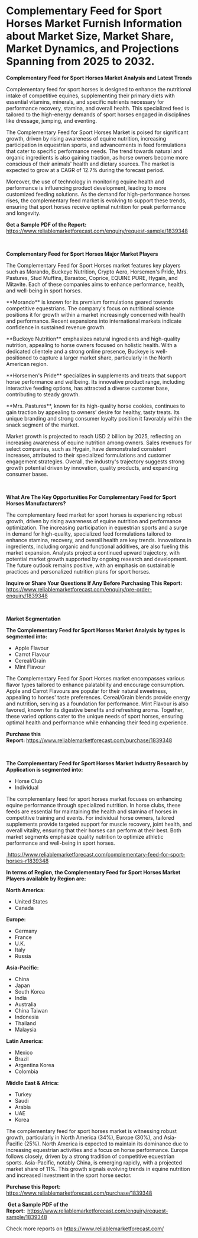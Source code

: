 <p><h1>Complementary Feed for Sport Horses Market Furnish Information about Market Size, Market Share, Market Dynamics, and Projections Spanning from 2025 to 2032.</h1></p><p><strong>Complementary Feed for Sport Horses Market Analysis and Latest Trends</strong></p>
<p><p>Complementary feed for sport horses is designed to enhance the nutritional intake of competitive equines, supplementing their primary diets with essential vitamins, minerals, and specific nutrients necessary for performance recovery, stamina, and overall health. This specialized feed is tailored to the high-energy demands of sport horses engaged in disciplines like dressage, jumping, and eventing.</p><p>The Complementary Feed for Sport Horses Market is poised for significant growth, driven by rising awareness of equine nutrition, increasing participation in equestrian sports, and advancements in feed formulations that cater to specific performance needs. The trend towards natural and organic ingredients is also gaining traction, as horse owners become more conscious of their animals' health and dietary sources. The market is expected to grow at a CAGR of 12.7% during the forecast period. </p><p>Moreover, the use of technology in monitoring equine health and performance is influencing product development, leading to more customized feeding solutions. As the demand for high-performance horses rises, the complementary feed market is evolving to support these trends, ensuring that sport horses receive optimal nutrition for peak performance and longevity.</p></p>
<p><strong>Get a Sample PDF of the Report:&nbsp;</strong> <a href="https://www.reliablemarketforecast.com/enquiry/request-sample/1839348?utm_campaign=3357&utm_medium=2&utm_source=Github&utm_content=ia&utm_term=05042025&utm_id=complementary-feed-for-sport-horses">https://www.reliablemarketforecast.com/enquiry/request-sample/1839348</a></p>
<p>&nbsp;</p>
<p><strong>Complementary Feed for Sport Horses Major Market Players</strong></p>
<p><p>The Complementary Feed for Sport Horses market features key players such as Morando, Buckeye Nutrition, Crypto Aero, Horsemen's Pride, Mrs. Pastures, Stud Muffins, Barastoc, Coprice, EQUINE PURE, Hygain, and Mitavite. Each of these companies aims to enhance performance, health, and well-being in sport horses.</p><p>**Morando** is known for its premium formulations geared towards competitive equestrians. The company's focus on nutritional science positions it for growth within a market increasingly concerned with health and performance. Recent expansions into international markets indicate confidence in sustained revenue growth.</p><p>**Buckeye Nutrition** emphasizes natural ingredients and high-quality nutrition, appealing to horse owners focused on holistic health. With a dedicated clientele and a strong online presence, Buckeye is well-positioned to capture a larger market share, particularly in the North American region.</p><p>**Horsemen's Pride** specializes in supplements and treats that support horse performance and wellbeing. Its innovative product range, including interactive feeding options, has attracted a diverse customer base, contributing to steady growth.</p><p>**Mrs. Pastures**, known for its high-quality horse cookies, continues to gain traction by appealing to owners’ desire for healthy, tasty treats. Its unique branding and strong consumer loyalty position it favorably within the snack segment of the market.</p><p>Market growth is projected to reach USD 2 billion by 2025, reflecting an increasing awareness of equine nutrition among owners. Sales revenues for select companies, such as Hygain, have demonstrated consistent increases, attributed to their specialized formulations and customer engagement strategies. Overall, the industry's trajectory suggests strong growth potential driven by innovation, quality products, and expanding consumer bases.</p></p>
<p>&nbsp;</p>
<p><strong>What Are The Key Opportunities For Complementary Feed for Sport Horses Manufacturers?</strong></p>
<p><p>The complementary feed market for sport horses is experiencing robust growth, driven by rising awareness of equine nutrition and performance optimization. The increasing participation in equestrian sports and a surge in demand for high-quality, specialized feed formulations tailored to enhance stamina, recovery, and overall health are key trends. Innovations in ingredients, including organic and functional additives, are also fueling this market expansion. Analysts project a continued upward trajectory, with potential market growth supported by ongoing research and development. The future outlook remains positive, with an emphasis on sustainable practices and personalized nutrition plans for sport horses.</p></p>
<p><strong>Inquire or Share Your Questions If Any Before Purchasing This Report:</strong> <a href="https://www.reliablemarketforecast.com/enquiry/pre-order-enquiry/1839348?utm_campaign=3357&utm_medium=2&utm_source=Github&utm_content=ia&utm_term=05042025&utm_id=complementary-feed-for-sport-horses">https://www.reliablemarketforecast.com/enquiry/pre-order-enquiry/1839348</a></p>
<p>&nbsp;</p>
<p><strong>Market Segmentation</strong></p>
<p><strong>The Complementary Feed for Sport Horses Market Analysis by types is segmented into:</strong></p>
<p><ul><li>Apple Flavour</li><li>Carrot Flavour</li><li>Cereal/Grain</li><li>Mint Flavour</li></ul></p>
<p><p>The Complementary Feed for Sport Horses market encompasses various flavor types tailored to enhance palatability and encourage consumption. Apple and Carrot Flavours are popular for their natural sweetness, appealing to horses' taste preferences. Cereal/Grain blends provide energy and nutrition, serving as a foundation for performance. Mint Flavour is also favored, known for its digestive benefits and refreshing aroma. Together, these varied options cater to the unique needs of sport horses, ensuring optimal health and performance while enhancing their feeding experience.</p></p>
<p><strong>Purchase this Report:&nbsp;</strong><a href="https://www.reliablemarketforecast.com/purchase/1839348?utm_campaign=3357&utm_medium=2&utm_source=Github&utm_content=ia&utm_term=05042025&utm_id=complementary-feed-for-sport-horses">https://www.reliablemarketforecast.com/purchase/1839348</a></p>
<p>&nbsp;</p>
<p><strong>The Complementary Feed for Sport Horses Market Industry Research by Application is segmented into:</strong></p>
<p><ul><li>Horse Club</li><li>Individual</li></ul></p>
<p><p>The complementary feed for sport horses market focuses on enhancing equine performance through specialized nutrition. In horse clubs, these feeds are essential for maintaining the health and stamina of horses in competitive training and events. For individual horse owners, tailored supplements provide targeted support for muscle recovery, joint health, and overall vitality, ensuring that their horses can perform at their best. Both market segments emphasize quality nutrition to optimize athletic performance and well-being in sport horses.</p></p>
<p><a href="https://www.reliablemarketforecast.com/complementary-feed-for-sport-horses-r1839348?utm_campaign=3357&utm_medium=2&utm_source=Github&utm_content=ia&utm_term=05042025&utm_id=complementary-feed-for-sport-horses">&nbsp;https://www.reliablemarketforecast.com/complementary-feed-for-sport-horses-r1839348</a></p>
<p><strong>In terms of Region, the Complementary Feed for Sport Horses Market Players available by Region are:</strong></p>
<p>
    <p> <strong> North America: </strong>
        <ul>
            <li>United States</li>
            <li>Canada</li>
        </ul>
        </p> 
    <p> <strong> Europe: </strong>
        <ul>
            <li>Germany</li>
            <li>France</li>
            <li>U.K.</li>
            <li>Italy</li>
            <li>Russia</li>
        </ul>
        </p> 
    <p> <strong> Asia-Pacific: </strong>
        <ul>
            <li>China</li>
            <li>Japan</li>
            <li>South Korea</li>
            <li>India</li>
            <li>Australia</li>
            <li>China Taiwan</li>
            <li>Indonesia</li>
            <li>Thailand</li>
            <li>Malaysia</li>
        </ul>
        </p> 
    <p> <strong> Latin America: </strong>
        <ul>
            <li>Mexico</li>
            <li>Brazil</li>
            <li>Argentina Korea</li>
            <li>Colombia</li>
        </ul>
        </p> 
    <p> <strong> Middle East & Africa: </strong>
        <ul>
            <li>Turkey</li>
            <li>Saudi</li>
            <li>Arabia</li>
            <li>UAE</li>
            <li>Korea</li>
        </ul>
    </p>
    </p>
<p><p>The complementary feed for sport horses market is witnessing robust growth, particularly in North America (34%), Europe (30%), and Asia-Pacific (25%). North America is expected to maintain its dominance due to increasing equestrian activities and a focus on horse performance. Europe follows closely, driven by a strong tradition of competitive equestrian sports. Asia-Pacific, notably China, is emerging rapidly, with a projected market share of 11%. This growth signals evolving trends in equine nutrition and increased investment in the sport horse sector.</p></p>
<p><strong>Purchase this Report: </strong><a href="https://www.reliablemarketforecast.com/purchase/1839348?utm_campaign=3357&utm_medium=2&utm_source=Github&utm_content=ia&utm_term=05042025&utm_id=complementary-feed-for-sport-horses">https://www.reliablemarketforecast.com/purchase/1839348</a></p>
<p>&nbsp;<strong>Get a Sample PDF of the Report:&nbsp;&nbsp;</strong><a href="https://www.reliablemarketforecast.com/enquiry/request-sample/1839348?utm_campaign=3357&utm_medium=2&utm_source=Github&utm_content=ia&utm_term=05042025&utm_id=complementary-feed-for-sport-horses">https://www.reliablemarketforecast.com/enquiry/request-sample/1839348</a></p>
<p><strong></strong></p>
<p>Check more reports on <a href="https://www.reliablemarketforecast.com/?utm_campaign=3357&utm_medium=2&utm_source=Github&utm_content=ia&utm_term=05042025&utm_id=complementary-feed-for-sport-horses">https://www.reliablemarketforecast.com/</a></p>